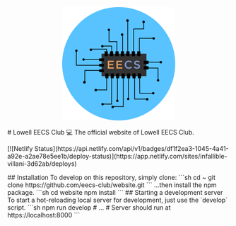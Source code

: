 <p align="center">
  <img src="src/images/favicon.png" width="256">
</p>
# Lowell EECS Club 💻
The official website of Lowell EECS Club.
<p>
  [![Netlify Status](https://api.netlify.com/api/v1/badges/df1f2ea3-1045-4a41-a92e-a2ae78e5ee1b/deploy-status)](https://app.netlify.com/sites/infallible-villani-3d62ab/deploys)
</p>
## Installation
To develop on this repository, simply clone:
```sh
cd ~
git clone https://github.com/eecs-club/website.git
```
...then install the npm package.
```sh
cd website
npm install
```
## Starting a development server
To start a hot-reloading local server for development, just use the `develop` script.
```sh
npm run develop
# ...
# Server should run at https://localhost:8000
```
